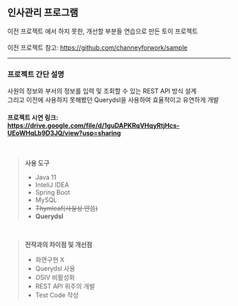 인사관리 프로그램
------------------------------------------------------------------------------

이전 프로젝트 에서 하지 못한, 개선할 부분들 연습으로 만든 토이 프로젝트</br></br>
이전 프로젝트 참고: <https://github.com/channeyforwork/sample>
- - - - - - - - - - - - - - - - - - - - - - - - - - - - - - - - - - - - 
### 프로젝트 간단 설명</br>
사원의 정보와 부서의 정보를 입력 및 조회할 수 있는 REST API 방식 설계 </br>
그리고 이전에 사용하지 못해봤던 Querydsl을 사용하여 효율적이고 유연하게 개발
</br>
#### 프로젝트 시연 링크: <https://drive.google.com/file/d/1guDAPKRqVHqyRtjHcs-UEoWHqLb9D3JQ/view?usp=sharing>
</br>

> **사용 도구**
> * Java 11
> * InteliJ IDEA
> * Spring Boot
> * MySQL
> * ~~Thymleaf(사실상 안씀)~~
> * **Querydsl**
>
<br/>

> **전작과의 차이점 및 개선점**
> * 화면구현 X
> * Querydsl 사용
> * OSIV 비활성화
> * REST API 위주의 개발
> * Test Code 작성
<br/>
